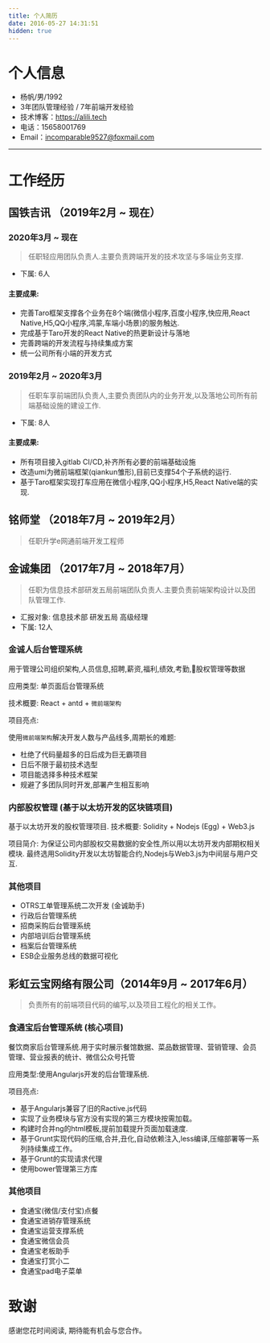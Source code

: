 ```yaml
---
title: 个人简历
date: 2016-05-27 14:31:51
hidden: true
---
```

# 个人信息

 - 杨帆/男/1992
 - 3年团队管理经验 / 7年前端开发经验
 - 技术博客：https://alili.tech
 - 电话：15658001769
 - Email：incomparable9527@foxmail.com

---

# 工作经历

## 国铁吉讯 （2019年2月 ~ 现在）

### 2020年3月 ~ 现在
> 任职轻应用团队负责人.主要负责跨端开发的技术攻坚与多端业务支撑.

- 下属: 6人
#### 主要成果:

* 完善Taro框架支撑各个业务在8个端(微信小程序,百度小程序,快应用,React Native,H5,QQ小程序,鸿蒙,车端小场景)的服务触达.
* 完成基于Taro开发的React Native的热更新设计与落地
* 完善跨端的开发流程与持续集成方案
* 统一公司所有小端的开发方式

### 2019年2月 ~ 2020年3月

> 任职车享前端团队负责人,主要负责团队内的业务开发,以及落地公司所有前端基础设施的建设工作.

- 下属: 8人

#### 主要成果:
* 所有项目接入gitlab CI/CD,补齐所有必要的前端基础设施
* 改造umi为微前端框架(qiankun雏形),目前已支撑54个子系统的运行.
* 基于Taro框架实现打车应用在微信小程序,QQ小程序,H5,React Native端的实现.

## 铭师堂 （2018年7月 ~ 2019年2月）
>  任职升学e网通前端开发工程师
## 金诚集团 （2017年7月 ~ 2018年7月）
>  任职为信息技术部研发五局前端团队负责人.主要负责前端架构设计以及团队管理工作.

- 汇报对象: 信息技术部 研发五局 高级经理 
- 下属: 12人

### 金诚人后台管理系统 
用于管理公司组织架构,人员信息,招聘,薪资,福利,绩效,考勤,股权管理等数据

应用类型: 单页面后台管理系统

技术概要: React + antd + `微前端架构`

项目亮点:

使用`微前端架构`解决开发人数与产品线多,周期长的难题:

- 杜绝了代码量超多的日后成为巨无霸项目
- 日后不限于最初技术选型
- 项目能选择多种技术框架
- 规避了多团队同时开发,部署产生相互影响

### 内部股权管理 (基于以太坊开发的区块链项目)
基于以太坊开发的股权管理项目.
技术概要: Solidity + Nodejs (Egg) + Web3.js

项目简介:
为保证公司内部股权交易数据的安全性,所以用以太坊开发内部期权相关模块.
最终选用Solidity开发以太坊智能合约,Nodejs与Web3.js为中间层与用户交互.

### 其他项目
- OTRS工单管理系统二次开发 (金诚助手)
- 行政后台管理系统 
- 招商采购后台管理系统 
- 内部培训后台管理系统
- 档案后台管理系统 
- ESB企业服务总线的数据可视化

## 彩虹云宝网络有限公司（2014年9月 ~ 2017年6月）
> 负责所有的前端项目代码的编写,以及项目工程化的相关工作。

### 食通宝后台管理系统 (核心项目)
餐饮商家后台管理系统.用于实时展示餐馆数据、菜品数据管理、营销管理、会员管理、营业报表的统计、微信公众号托管

应用类型:使用Angularjs开发的后台管理系统.

项目亮点:

- 基于Angularjs兼容了旧的Ractive.js代码
- 实现了业务模块与官方没有实现的第三方模块按需加载。
- 构建时合并ng的html模板,提前加载提升页面加载速度.
- 基于Grunt实现代码的压缩,合并,丑化,自动依赖注入,less编译,压缩部署等一系列持续集成工作。
- 基于Grunt的实现请求代理
- 使用bower管理第三方库

### 其他项目
- 食通宝(微信/支付宝)点餐 
- 食通宝进销存管理系统
- 食通宝运营支撑系统
- 食通宝微信会员
- 食通宝老板助手 
- 食通宝打赏小二
- 食通宝pad电子菜单

 
<!-- ## 广西易谷网络科技有限公司 （ 2014年1月 ~ 2014年9月 ）

### 大愿说法佛经电子书
一款嵌入ios的web电子书应用,基于Javascript开发了一套文字图片高速自动排版引擎.

--- -->

# 致谢
感谢您花时间阅读,
期待能有机会与您合作。
